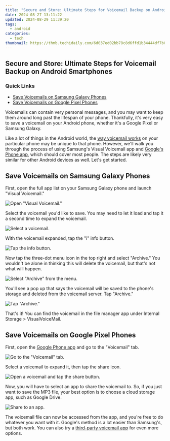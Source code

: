 ```yaml
---
title: "Secure and Store: Ultimate Steps for Voicemail Backup on Android Smartphones"
date: 2024-08-27 13:11:22
updated: 2024-08-29 11:39:20
tags:
  - android
categories:
  - tech
thumbnail: https://thmb.techidaily.com/6d037ed02bb78c8d6ffd1b34444df7b04ee29318597dde2ea49af183ae0562b3.png
---
```


## Secure and Store: Ultimate Steps for Voicemail Backup on Android Smartphones

### Quick Links

* [Save Voicemails on Samsung Galaxy Phones](https://screen-mirroring-recording.techidaily.com/2024-approved-troubleshooting-resolving-no-audio-in-obs/)
* [Save Voicemails on Google Pixel Phones](https://some-guidance.techidaily.com/in-2024-the-insiders-guide-to-mastering-windows-10/)

 Voicemails can contain very personal messages, and you may want to keep them around long past the lifespan of your phone. Thankfully, it's very easy to save a voicemail on your Android phone, whether it's a Google Pixel or Samsung Galaxy.

 Like a lot of things in the Android world, the [way voicemail works](https://facebook-video-share.techidaily.com/updated-in-2024-beginners-obs-techniques-for-youtube-live-streaming/) on your particular phone may be unique to that phone. However, we'll walk you through the process of using Samsung's Visual Voicemail app and [Google's Phone app](https://win11-tips.techidaily.com/understanding-why-files-carry-an-x-marking/), which should cover most people. The steps are likely very similar for other Android devices as well. Let's get started.

##  Save Voicemails on Samsung Galaxy Phones

 First, open the full app list on your Samsung Galaxy phone and launch "Visual Voicemail."

![Open "Visual Voicemail."](https://static1.howtogeekimages.com/wordpress/wp-content/uploads/2023/09/screenshot_20230906_165325_nova-launcher.jpg) 

 Select the voicemail you'd like to save. You may need to let it load and tap it a second time to expand the voicemail.

![Select a voicemail.](https://static1.howtogeekimages.com/wordpress/wp-content/uploads/2023/09/screenshot_20230906_165355_visual-voicemail.jpg) 

 With the voicemail expanded, tap the "i" info button.

![Tap the info button.](https://static1.howtogeekimages.com/wordpress/wp-content/uploads/2023/09/screenshot_20230906_165359_visual-voicemail.jpg) 

 Now tap the three-dot menu icon in the top right and select "Archive." You wouldn't be alone in thinking this will delete the voicemail, but that's not what will happen.

![Select "Archive" from the menu.](https://static1.howtogeekimages.com/wordpress/wp-content/uploads/2023/09/screenshot_20230906_165444_visual-voicemail.jpg) 

 You'll see a pop up that says the voicemail will be saved to the phone's storage and deleted from the voicemail server. Tap "Archive."

![Tap "Archive."](https://static1.howtogeekimages.com/wordpress/wp-content/uploads/2023/09/screenshot_20230906_165617_visual-voicemail.jpg) 

 That's it! You can find the voicemail in the file manager app under Internal Storage > VisualVoiceMail.

##  Save Voicemails on Google Pixel Phones

 First, open the [Google Phone app](https://www.anrdoezrs.net/links/3607085/type/dlg/sid/UUhtgUeUpU2000243/https://play.google.com/store/apps/details?id=com.google.android.dialer) and go to the "Voicemail" tab.

![Go to the "Voicemail" tab.](https://static1.howtogeekimages.com/wordpress/wp-content/uploads/2023/09/2023-09-06_17-04-18.png) 

 Select a voicemail to expand it, then tap the share icon.

![Open a voicemail and tap the share button.](https://static1.howtogeekimages.com/wordpress/wp-content/uploads/2023/09/screenshot_20230906-145352.png) 

 Now, you will have to select an app to share the voicemail to. So, if you just want to save the MP3 file, your best option is to choose a cloud storage app, such as Google Drive.

![Share to an app.](https://static1.howtogeekimages.com/wordpress/wp-content/uploads/2023/09/screenshot_20230906-145359.png) 

 The voicemail file can now be accessed from the app, and you're free to do whatever you want with it. Google's method is a lot easier than Samsung's, but both work. You can also try a [third-party voicemail app](https://www.anrdoezrs.net/links/3607085/type/dlg/sid/UUhtgUeUpU2000243/https://play.google.com/store/search?q=voicemail&c=apps) for even more options.

<ins class="adsbygoogle"
     style="display:block"
     data-ad-format="autorelaxed"
     data-ad-client="ca-pub-7571918770474297"
     data-ad-slot="1223367746"></ins>



<ins class="adsbygoogle"
     style="display:block"
     data-ad-client="ca-pub-7571918770474297"
     data-ad-slot="8358498916"
     data-ad-format="auto"
     data-full-width-responsive="true"></ins>
